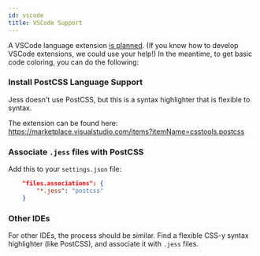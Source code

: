 ```yaml
---
id: vscode
title: VSCode Support
---
```


A VSCode language extension [is planned](https://github.com/jesscss/jess/issues/25). (If you know how to develop VSCode extensions, we could use your help!) In the meantime, to get basic code coloring, you can do the following:

### Install PostCSS Language Support

Jess doesn't use PostCSS, but this is a syntax highlighter that is flexible to syntax.

The extension can be found here: https://marketplace.visualstudio.com/items?itemName=csstools.postcss

### Associate `.jess` files with PostCSS

Add this to your `settings.json` file:
```json
    "files.associations": {
        "*.jess": "postcss"
    }
```

### Other IDEs

For other IDEs, the process should be similar. Find a flexible CSS-y syntax highlighter (like PostCSS), and associate it with `.jess` files.